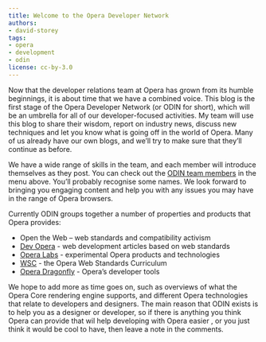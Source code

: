 ```yaml
---
title: Welcome to the Opera Developer Network
authors:
- david-storey
tags:
- opera
- development
- odin
license: cc-by-3.0
---
```


<p>Now that the developer relations team at Opera has grown from its humble beginnings, it is about time that we have a combined voice.  This blog is the first stage of the Opera Developer Network (or ODIN for short), which will be an umbrella for all of our developer-focused activities.  My team will use this blog to share their wisdom, report on industry news, discuss new techniques and let you know what is going off in the world of Opera. Many of us already have our own blogs, and we’ll try to make sure that they’ll continue as before. </p>

<p>We have a wide range of skills in the team, and each member will introduce themselves as they post.  You can check out the <a href="http://my.opera.com/ODIN/members/">ODIN team members</a> in the menu above.  You’ll probably recognise some names.  We look forward to bringing you engaging content and help you with any issues you may have in the range of Opera browsers.</p>

<p>Currently ODIN groups together a number of properties and products that Opera provides:</p>

<ul>
	<li>Open the Web – web standards and compatibility activism</li>
	<li><a href="https://dev.opera.com/">Dev Opera</a> - web development articles based on web standards</li>
	<li><a href="http://labs.opera.com/">Opera Labs</a> - experimental Opera products and technologies</li>
	<li><a href="http://www.opera.com/wsc/">WSC</a> - the Opera Web Standards Curriculum</li>
	<li><a href="http://www.opera.com/products/dragonfly/">Opera Dragonfly</a> - Opera’s developer tools</li>
</ul>

<p>We hope to add more as time goes on, such as overviews of what the Opera Core rendering engine supports, and different Opera technologies that relate to developers and designers.  The main reason that ODIN exists is to help you as a designer or developer, so if there is anything you think Opera can provide that wil help developing with Opera easier , or you just think it would be cool to have, then leave a note in the comments.</p>
